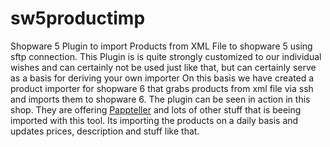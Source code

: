 # sw5productimp
Shopware 5 Plugin to import Products from XML File to shopware 5 using sftp connection. 
This Plugin is is quite strongly customized to our individual wishes and can certainly not be used just like that, but can certainly serve as a basis for deriving your own importer
On this basis we have created a product importer for shopware 6 that grabs products from xml file via ssh and imports them to shopware 6. The plugin can be seen in action in this shop. They are offering 
<a href="https://einweggeschirr-bio.de/bio-einweg-geschirr/einwegteller/pappteller">Pappteller</a> and lots of other stuff that is beeing imported with this tool.
Its importing the products on a daily basis and updates prices, description and stuff like that. 
